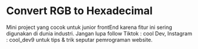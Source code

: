 # Convert RGB to Hexadecimal
Mini project yang cocok untuk junior frontEnd karena fitur ini sering digunakan di dunia industri. Jangan lupa follow Tiktok : cool Dev, Instagram : cool_dev9 untuk tips & trik seputar pemrograman website.
